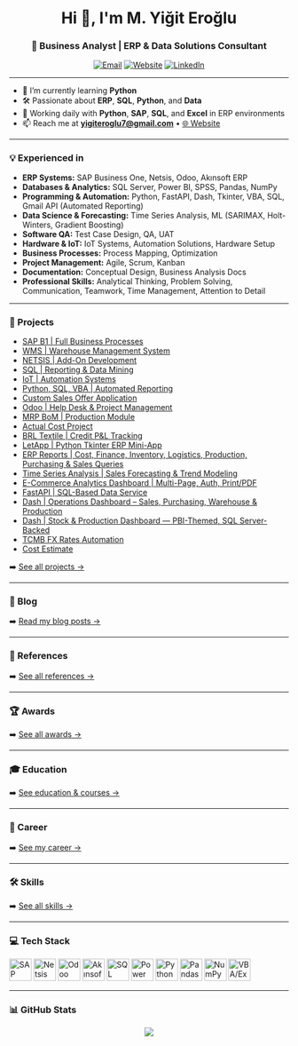 <h1 align="center">Hi 👋, I'm M. Yiğit Eroğlu</h1>
<h3 align="center">🚀 Business Analyst | ERP & Data Solutions Consultant </h3>

<p align="center">
  <a href="mailto:yigiteroglu7@gmail.com"><img alt="Email" src="https://img.shields.io/badge/Email-yigiteroglu7%40gmail.com-informational?logo=gmail"></a>
  <a href="https://yigiteroglu.pythonanywhere.com" target="_blank"><img alt="Website" src="https://img.shields.io/badge/Website-pythonanywhere.com-blue?logo=google-chrome"></a>
  <a href="https://www.linkedin.com/in/mustafa-yiğit-eroğlu/" target="_blank"><img alt="LinkedIn" src="https://img.shields.io/badge/LinkedIn-View%20Profile-0A66C2?logo=linkedin"></a>
</p>

---

- 🌱 I’m currently learning **Python**  
- 🛠️ Passionate about **ERP**, **SQL**, **Python**, and **Data**  
- 💼 Working daily with **Python**, **SAP**, **SQL**, and **Excel** in ERP environments  
- 📫 Reach me at **yigiteroglu7@gmail.com** • [🌐 Website](https://yigiteroglu.pythonanywhere.com)

---


### 💡 Experienced in  
- **ERP Systems:** SAP Business One, Netsis, Odoo, Akınsoft ERP  
- **Databases & Analytics:** SQL Server, Power BI, SPSS, Pandas, NumPy  
- **Programming & Automation:** Python, FastAPI, Dash, Tkinter, VBA, SQL, Gmail API (Automated Reporting)  
- **Data Science & Forecasting:** Time Series Analysis, ML (SARIMAX, Holt-Winters, Gradient Boosting)  
- **Software QA:** Test Case Design, QA, UAT  
- **Hardware & IoT:** IoT Systems, Automation Solutions, Hardware Setup  
- **Business Processes:** Process Mapping, Optimization  
- **Project Management:** Agile, Scrum, Kanban  
- **Documentation:** Conceptual Design, Business Analysis Docs  
- **Professional Skills:** Analytical Thinking, Problem Solving, Communication, Teamwork, Time Management, Attention to Detail  

---

### 🚀 Projects
- [SAP B1 | Full Business Processes](https://yigiteroglu.pythonanywhere.com/projects/sap-b1)  
- [WMS | Warehouse Management System](https://yigiteroglu.pythonanywhere.com/projects/wms)  
- [NETSIS | Add-On Development](https://yigiteroglu.pythonanywhere.com/projects/netsis-addon)  
- [SQL | Reporting & Data Mining](https://yigiteroglu.pythonanywhere.com/projects/sql-raporlama)  
- [IoT | Automation Systems](https://yigiteroglu.pythonanywhere.com/projects/iot)  
- [Python, SQL, VBA | Automated Reporting](https://yigiteroglu.pythonanywhere.com/projects/python-oto-rapor)  
- [Custom Sales Offer Application](https://yigiteroglu.pythonanywhere.com/projects/ozel-uygulama)  
- [Odoo | Help Desk & Project Management](https://yigiteroglu.pythonanywhere.com/projects/odoo)  
- [MRP BoM | Production Module](https://yigiteroglu.pythonanywhere.com/projects/uretim-modulu)  
- [Actual Cost Project](https://yigiteroglu.pythonanywhere.com/projects/fiili-maliyet)  
- [BRL Textile | Credit P&L Tracking](https://yigiteroglu.pythonanywhere.com/projects/kredi-kar-zarar)  
- [LetApp | Python Tkinter ERP Mini-App](https://yigiteroglu.pythonanywhere.com/projects/python-thinker)  
- [ERP Reports | Cost, Finance, Inventory, Logistics, Production, Purchasing & Sales Queries](https://yigiteroglu.pythonanywhere.com/projects/erp-reports)  
- [Time Series Analysis | Sales Forecasting & Trend Modeling](https://yigiteroglu.pythonanywhere.com/projects/time-series-analysis)  
- [E-Commerce Analytics Dashboard | Multi-Page, Auth, Print/PDF](https://yigiteroglu.pythonanywhere.com/projects/ecommerce-analytics-dashboard)  
- [FastAPI | SQL-Based Data Service](https://yigiteroglu.pythonanywhere.com/projects/sql-fastapi)  
- [Dash | Operations Dashboard – Sales, Purchasing, Warehouse & Production](https://yigiteroglu.pythonanywhere.com/projects/dash-analyzer)  
- [Dash | Stock & Production Dashboard — PBI-Themed, SQL Server-Backed](https://yigiteroglu.pythonanywhere.com/projects/dash-stock)  
- [TCMB FX Rates Automation](https://yigiteroglu.pythonanywhere.com/projects/tcmb-kur)
- [Cost Estimate](https://yigiteroglu.pythonanywhere.com/projects/cost-estimate)  



➡️ [See all projects →](https://yigiteroglu.pythonanywhere.com/projects)

---

### 📝 Blog
➡️ [Read my blog posts →](https://yigiteroglu.pythonanywhere.com/blog)

---

### 🔗 References
➡️ [See all references →](https://yigiteroglu.pythonanywhere.com/references)

---

### 🏆 Awards
➡️ [See all awards →](https://yigiteroglu.pythonanywhere.com/awards)

---

### 🎓 Education
➡️ [See education & courses →](https://yigiteroglu.pythonanywhere.com/education)

---

### 💼 Career
➡️ [See my career →](https://yigiteroglu.pythonanywhere.com/career)

---

### 🛠️ Skills
➡️ [See all skills →](https://yigiteroglu.pythonanywhere.com/skills)

---

### 💻 Tech Stack
<p align="left">
  <img src="https://img.icons8.com/color/48/sap.png" width="40" title="SAP Business One"/>
  <img src="https://www.netsislogodestek.com/storage/app/uploads/public/646/247/128/646247128afa4419265079.jpg" height="40" title="Netsis"/>
  <img src="https://odoocdn.com/openerp_website/static/src/img/assets/png/odoo_logo.png" height="40" title="Odoo"/>
  <img src="https://akinsoft.com.tr/favicon.ico" width="40" title="Akınsoft ERP"/>
  <img src="https://www.svgrepo.com/show/303229/microsoft-sql-server-logo.svg" width="40" title="SQL Server"/>
  <img src="https://img.icons8.com/color/48/power-bi.png" width="40" title="Power BI"/>
  <img src="https://cdn.jsdelivr.net/gh/devicons/devicon/icons/python/python-original.svg" width="40" title="Python"/>
  <img src="https://cdn.jsdelivr.net/gh/devicons/devicon/icons/pandas/pandas-original.svg" width="40" title="Pandas"/>
  <img src="https://cdn.jsdelivr.net/gh/devicons/devicon/icons/numpy/numpy-original.svg" width="40" title="NumPy"/>
  <img src="https://img.icons8.com/color/48/ms-excel.png" width="40" title="VBA/Excel"/>
</p>

---

### 📊 GitHub Stats
<p align="center">
  <img src="https://github-readme-stats.vercel.app/api/top-langs/?username=YigitErogluTr&layout=compact&theme=default" />
</p>
